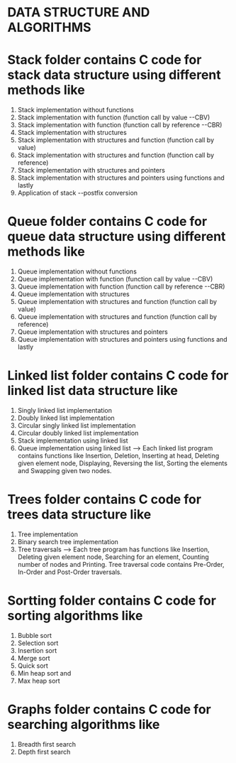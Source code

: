 # DATA STRUCTURE AND ALGORITHMS
# Stack folder contains C code for stack data structure using different methods like
1. Stack implementation without functions
2. Stack implementation with function (function call by value --CBV)
3. Stack implementation with function (function call by reference --CBR)
4. Stack implementation with structures
5. Stack implementation with structures and function (function call by value)
6. Stack implementation with structures and function (function call by reference)
7. Stack implementation with structures and pointers
8. Stack implementation with structures and pointers using functions and lastly 
9. Application of stack --postfix conversion
# Queue folder contains C code for queue data structure using different methods like
1. Queue implementation without functions
2. Queue implementation with function (function call by value --CBV)
3. Queue implementation with function (function call by reference --CBR)
4. Queue implementation with structures
5. Queue implementation with structures and function (function call by value)
6. Queue implementation with structures and function (function call by reference)
7. Queue implementation with structures and pointers
8. Queue implementation with structures and pointers using functions and lastly 
# Linked list folder contains C code for linked list data structure like 
1. Singly linked list implementation 
2. Doubly linked list implementation 
3. Circular singly linked list implementation 
4. Circular doubly linked list implementation 
5. Stack implementation using linked list
6. Queue implementation using linked list
--> Each linked list program contains functions like Insertion, Deletion, Inserting at head, Deleting given element node, Displaying, Reversing the list, Sorting the elements and Swapping given two nodes.
# Trees folder contains C code for trees data structure like 
1. Tree implementation 
2. Binary search tree implementation 
3. Tree traversals 
--> Each tree program has functions like Insertion, Deleting given element node, Searching for an element, Counting number of nodes and Printing. Tree traversal code contains Pre-Order, In-Order and Post-Order traversals.
# Sortting folder contains C code for sorting algorithms like 
1. Bubble sort  
2. Selection sort
3. Insertion sort
4. Merge sort
5. Quick sort
6. Min heap sort and
7. Max heap sort
# Graphs folder contains C code for searching algorithms like 
1. Breadth first search 
2. Depth first search
